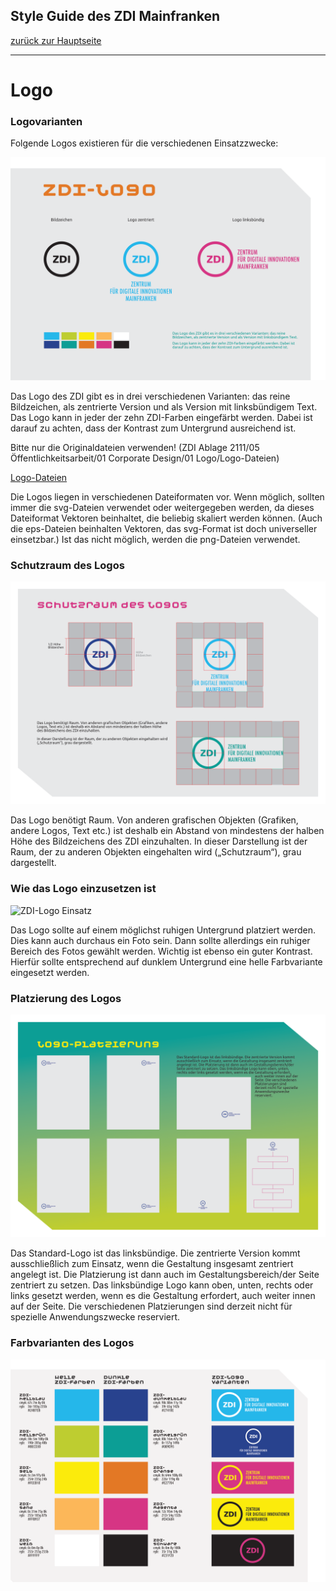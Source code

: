 ## Style Guide des ZDI Mainfranken
[zurück zur Hauptseite](Readme.md)

---

# Logo

### Logovarianten
Folgende Logos existieren für die verschiedenen Einsatzzwecke:

![Übersicht ZDI-Logos](/images/Uebersicht-ZDI-Logos.png)

Das Logo des ZDI gibt es in drei verschiedenen Varianten: das reine Bildzeichen, als zentrierte Version und als Version mit linksbündigem Text.
Das Logo kann in jeder der zehn ZDI-Farben eingefärbt werden. Dabei ist darauf zu achten, dass der Kontrast zum Untergrund ausreichend ist.


Bitte nur die Originaldateien verwenden! (ZDI Ablage 2111/05 Öffentlichkeitsarbeit/01 Corporate Design/01 Logo/Logo-Dateien)

[Logo-Dateien](/ZDI%20Ablage%202111/05%20%C3%96ffentlichkeitsarbeit/01%20Corporate%20Design/01%20Logo/Logo-Dateien)

Die Logos liegen in verschiedenen Dateiformaten vor. Wenn möglich, sollten immer die svg-Dateien verwendet oder weitergegeben werden, da dieses Dateiformat Vektoren beinhaltet, die beliebig skaliert werden können. (Auch die eps-Dateien beinhalten Vektoren, das svg-Format ist doch universeller einsetzbar.) Ist das nicht möglich, werden die png-Dateien  verwendet.


### Schutzraum des Logos

![ZDI-Logo Schutzraum](/images/ZDI-Logo-Schutzraum.png)

Das Logo benötigt Raum. Von anderen grafischen Objekten (Grafiken, andere Logos, Text etc.) ist deshalb ein Abstand von mindestens der halben Höhe des Bildzeichens des ZDI einzuhalten.
In dieser Darstellung ist der Raum, der zu anderen Objekten eingehalten wird („Schutzraum“), grau dargestellt.

 
### Wie das Logo einzusetzen ist

![ZDI-Logo Einsatz](/images/ZDI-Logo-Einsatz.png)

Das Logo sollte auf einem möglichst ruhigen Untergrund platziert werden. Dies kann auch durchaus ein Foto sein. Dann sollte allerdings ein ruhiger Bereich des Fotos gewählt werden. Wichtig ist ebenso ein guter Kontrast. Hierfür sollte entsprechend auf dunklem Untergrund eine helle Farbvariante eingesetzt werden.

 
### Platzierung des Logos

![ZDI-Logo Platzierung](/images/ZDI-Logo-Platzierung.png)

Das Standard-Logo ist das linksbündige. Die zentrierte Version kommt ausschließlich zum Einsatz, wenn die Gestaltung insgesamt zentriert angelegt ist. Die Platzierung ist dann auch im Gestaltungsbereich/der Seite zentriert zu setzen. Das linksbündige Logo kann oben, unten, rechts oder links gesetzt werden, wenn es die Gestaltung erfordert, auch weiter innen auf der Seite. Die verschiedenen Platzierungen sind derzeit nicht für spezielle Anwendungszwecke reserviert.

 
### Farbvarianten des Logos

![ZDI-Logo-Farbvarianten](/images/ZDI-Logo-Farbvarianten.png)